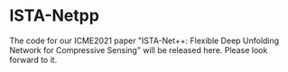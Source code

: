 # ISTA-Netpp
The code for our ICME2021 paper "ISTA-Net++: Flexible Deep Unfolding Network for Compressive Sensing" will be released here. Please look forward to it.

